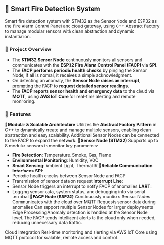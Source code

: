## 🚨 Smart Fire Detection System
Smart fire detection system with STM32 as the Sensor Node and ESP32 as the Fire Alarm Control Panel and cloud gateway, using C++ Abstract Factory to manage modular sensors with clean abstraction and dynamic instantiation.

### 📌 Project Overview
- The **STM32 Sensor Node** continuously monitors all sensors and communicates with the **ESP32 Fire Alarm Control Panel (FACP)** via **SPI**.
- The **FACP performs periodic health checks** by pinging the Sensor Node; if all is normal, it receives a simple acknowledgment.
- On detecting an anomaly, the **Sensor Node raises an interrupt**, prompting the FACP to **request detailed sensor readings**.
- The **FACP reports sensor health and emergency data** to the cloud via **MQTT**, using **AWS IoT Core** for real-time alerting and remote monitoring.

### 🔧 Features
🔹**Modular & Scalable Architecture**
Utilizes the **Abstract Factory Pattern** in C++ to dynamically create and manage multiple sensors, enabling clean abstraction and easy scalability. Additional Sensor Nodes can be connected to the FACP to expand the network.
🔹**Sensor Node (STM32)**
Supports up to 8 modular sensors to monitor key parameters:
 - **Fire Detection**: Temperature, Smoke, Gas, Flame
 - **Environmental Monitoring**: Humidity, VOC
 - **Smart Sensing**: Ambient Light, Thermal IR
🔹**Reliable Communication Interfaces**
**SPI**:
- Periodic health checks between Sensor Node and FACP
- Transmission of sensor data on request
**Interrupt Line**:
- Sensor Node triggers an interrupt to notify FACP of anomalies
**UART**:
- Logging sensor data, system status, and debugging info via serial terminal
🔹**FACP Node (ESP32)**
Continuously monitors Sensor Nodes
Communicates with the cloud over MQTT
Requests sensor data during anomalies
Can support multiple Sensor Nodes for larger deployments
Edge Processing
Anomaly detection is handled at the Sensor Node level. The FACP sends intelligent alerts to the cloud only when needed, reducing unnecessary data traffic.

Cloud Integration
Real-time monitoring and alerting via AWS IoT Core using MQTT protocol for scalable, remote access and control.

